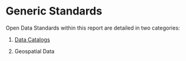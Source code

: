 # Generic Standards

Open Data Standards within this report are detailed in two categories:

1. [Data Catalogs](../data_catalogs.md#h5)

2. Geospatial Data
